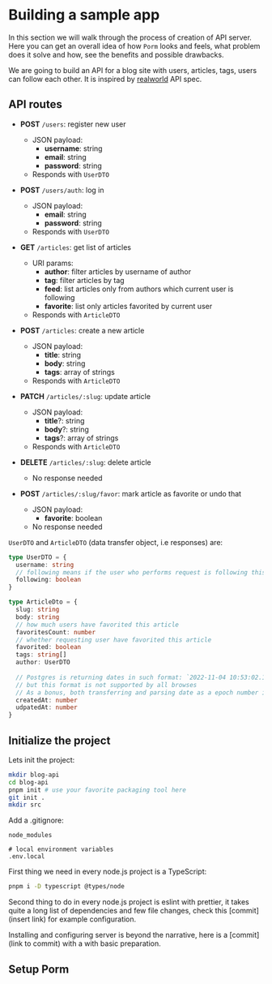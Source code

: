 # Building a sample app

In this section we will walk through the process of creation of API server.
Here you can get an overall idea of how `Porm` looks and feels,
what problem does it solve and how, see the benefits and possible drawbacks.

We are going to build an API for a blog site with users, articles, tags, users can follow each other.
It is inspired by [realworld](https://github.com/gothinkster/realworld) API spec.

## API routes

- **POST** `/users`: register new user
    * JSON payload:
        - **username**: string
        - **email**: string
        - **password**: string
    * Responds with `UserDTO`

- **POST** `/users/auth`: log in
    * JSON payload:
        - **email**: string
        - **password**: string
    * Responds with `UserDTO`

- **GET** `/articles`: get list of articles
    * URI params:
        - **author**: filter articles by username of author
        - **tag**: filter articles by tag
        - **feed**: list articles only from authors which current user is following
        - **favorite**: list only articles favorited by current user
    * Responds with `ArticleDTO`

- **POST** `/articles`: create a new article
    * JSON payload:
        - **title**: string
        - **body**: string
        - **tags**: array of strings
    * Responds with `ArticleDTO`

- **PATCH** `/articles/:slug`: update article
    * JSON payload:
        - **title**?: string
        - **body**?: string
        - **tags**?: array of strings
    * Responds with `ArticleDTO`

- **DELETE** `/articles/:slug`: delete article
    * No response needed

- **POST** `/articles/:slug/favor`: mark article as favorite or undo that
    * JSON payload:
        - **favorite**: boolean
    * No response needed

`UserDTO` and `ArticleDTO` (data transfer object, i.e responses) are:

```ts
type UserDTO = {
  username: string
  // following means if the user who performs request is following this user
  following: boolean
}

type ArticleDto = {
  slug: string
  body: string
  // how much users have favorited this article
  favoritesCount: number
  // whether requesting user have favorited this article
  favorited: boolean
  tags: string[]
  author: UserDTO
  
  // Postgres is returning dates in such format: `2022-11-04 10:53:02.129306 +00:00`
  // but this format is not supported by all browses
  // As a bonus, both transferring and parsing date as a epoch number is more efficient, so let's use numbers for dates:
  createdAt: number
  udpatedAt: number
}
```

## Initialize the project

Lets init the project:

```sh
mkdir blog-api
cd blog-api
pnpm init # use your favorite packaging tool here
git init .
mkdir src
```

Add a .gitignore:

```text
node_modules

# local environment variables
.env.local
```

First thing we need in every node.js project is a TypeScript:

```sh
pnpm i -D typescript @types/node
```

Second thing to do in every node.js project is eslint with prettier, it takes quite a long list of dependencies and few file changes, check this [commit](insert link) for example configuration.

Installing and configuring server is beyond the narrative, here is a [commit](link to commit) with a with basic preparation.

## Setup Porm
